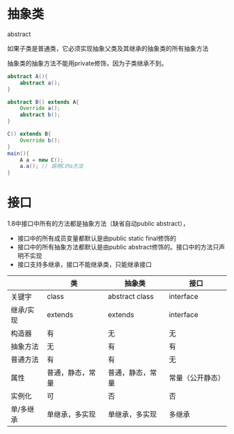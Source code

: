 # 抽象类

abstract

如果子类是普通类，它必须实现抽象父类及其继承的抽象类的所有抽象方法

抽象类的抽象方法不能用private修饰，因为子类继承不到。

``` java
abstract A(){
    abstract a();
}

abstract B() extends A{
    Override a();
    abstract b();
}

C() extends B{
    Override b();
}
main(){
    A a = new C(); 
    a.a(); // 调用C的a方法
}
```

# 接口

1.8中接口中所有的方法都是抽象方法（缺省自动public abstract），

* 接口中的所有成员变量都默认是由public static final修饰的
* 接口中的所有抽象方法都默认是由public abstract修饰的。接口中的方法只声明不实现
* 接口支持多继承，接口不能继承类，只能继承接口

|       | 类        | 抽象类            | 接口        |
|-------|----------|----------------|-----------|
| 关键字   | class    | abstract class | interface |
| 继承/实现 | extends  | extends        | interface |
| 构造器   | 有        | 无              | 无         |
| 抽象方法  | 无        | 有              | 有         |
| 普通方法  | 有        | 有              | 无         |
| 属性    | 普通，静态，常量 | 普通，静态，常量       | 常量（公开静态）  |
| 实例化   | 可        | 否              | 否         |
| 单/多继承 | 单继承，多实现  | 单继承，多实现        | 多继承       |

